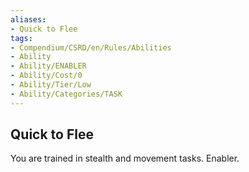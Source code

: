```yaml
---
aliases:
- Quick to Flee
tags:
- Compendium/CSRD/en/Rules/Abilities
- Ability
- Ability/ENABLER
- Ability/Cost/0
- Ability/Tier/Low
- Ability/Categories/TASK
---
```


  
## Quick to Flee  
You are trained in stealth and movement tasks. Enabler. 
